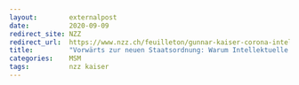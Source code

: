 ```yaml
---
layout:        externalpost
date:          2020-09-09
redirect_site: NZZ
redirect_url:  https://www.nzz.ch/feuilleton/gunnar-kaiser-corona-intellektuelle-und-die-neue-staatsordnung-ld.1575672
title:         "Vorwärts zur neuen Staatsordnung: Warum Intellektuelle in der Corona-Zeit das kritische Denken kritisieren"
categories:    MSM
tags:          nzz kaiser
---
```

